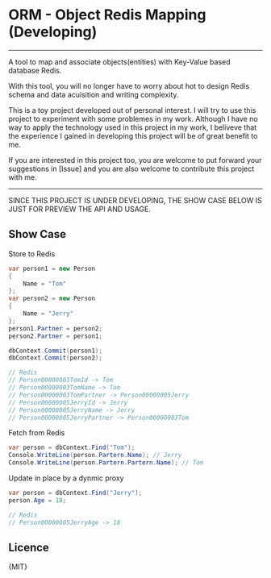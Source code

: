 # ORM - Object Redis Mapping (Developing)
---
A tool to map and associate objects(entities) with Key-Value based database Redis.

With this tool, you will no longer have to worry about hot to design Redis schema and data acuisition and writing complexity.

This is a toy project developed out of personal interest. I will try to use this project to experiment with some problemes in my work. Although I have no way to apply the technology used in this project in my work, I beliveve that the experience I gained in developing this project will be of great benefit to me.

If you are interested in this project too, you are welcome to put forward your suggestions in [Issue] and you are also welcome to contribute this project with me.

---
SINCE THIS PROJECT IS UNDER DEVELOPING, THE SHOW CASE BELOW IS JUST FOR PREVIEW THE API AND USAGE.

## Show Case

Store to Redis
```csharp
var person1 = new Person
{
    Name = "Tom"
};
var person2 = new Person
{
    Name = "Jerry"
};
person1.Partner = person2;
person2.Partner = person1;

dbContext.Commit(person1);
dbContext.Commit(person2);

// Redis
// Person00000003TomId -> Tom
// Person00000003TomName -> Tom
// Person00000003TomPartner -> Person00000005Jerry
// Person00000005JerryId -> Jerry
// Person00000005JerryName -> Jerry
// Person00000005JerryPartner -> Person00000003Tom
```

Fetch from Redis
```csharp
var person = dbContext.Find("Tom");
Console.WriteLine(person.Partern.Name); // Jerry
Console.WriteLine(person.Partern.Partern.Name); // Tom
```

Update in place by a dynmic proxy
```csharp
var person = dbContext.Find("Jerry");
person.Age = 18;

// Redis
// Person00000005JerryAge -> 18
```

## Licence

{MIT}